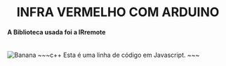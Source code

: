 <h1 align="center">INFRA VERMELHO COM ARDUINO</h1>
<h4>A Biblioteca usada foi a IRremote </h4>
<br>
<img src="http://cdn.osxdaily.com/wp-content/uploads/2013/07/dancing-banana.gif" alt="Banana" />
~~~c++
Esta é uma linha de código em Javascript.
~~~
